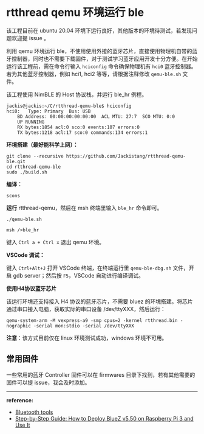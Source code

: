 # rtthread qemu 环境运行 ble

该工程目前在 ubuntu 20.04 环境下运行良好，其他版本的环境待测试，若发现问题欢迎提 issue 。

利用 qemu 环境运行 ble，不使用使用外接的蓝牙芯片，直接使用物理机自带的蓝牙控制器，同时也不需要下载固件，对于测试学习蓝牙应用开发十分方便。在开始运行该工程前，需在命令行输入 `hciconfig` 命令确保物理机有 `hci0` 蓝牙控制器。若为其他蓝牙控制器，例如 hci1, hci2 等等，请根据注释修改 `qemu-ble.sh` 文件。

该工程使用 NimBLE 的 Host 协议栈，并运行 ble_hr 例程。

```shell
jackis@jackis:~/C/rtthread-qemu-ble$ hciconfig
hci0:	Type: Primary  Bus: USB
	BD Address: 00:00:00:00:00:00  ACL MTU: 27:7  SCO MTU: 0:0
	UP RUNNING 
	RX bytes:1854 acl:0 sco:0 events:107 errors:0
	TX bytes:1218 acl:17 sco:0 commands:134 errors:1
```



**环境搭建（最好能科学上网）：**

```shell
git clone --recursive https://github.com/Jackistang/rtthread-qemu-ble.git
cd rtthread-qemu-ble
sudo ./build.sh
```

**编译：**

```shell
scons
```

**运行** rtthread-qemu，然后在 msh 终端里输入 `ble_hr` 命令即可。

```shell
./qemu-ble.sh

msh />ble_hr
```

键入 `Ctrl a + Ctrl x` 退出 qemu 环境。

**VSCode 调试：**

键入 `Ctrl+Alt+J` 打开 VSCode 终端，在终端运行里 `qemu-ble-dbg.sh` 文件，开启 gdb server；然后按 `F5`，VSCode 自动进行编译调试。

**使用H4协议蓝牙芯片**

该运行环境还支持接入 H4 协议的蓝牙芯片，不需要 bluez 的环境搭建。将芯片通过串口接入电脑，获取实际的串口设备 /dev/ttyXXX，然后运行：

```shell
qemu-system-arm -M vexpress-a9 -smp cpus=2 -kernel rtthread.bin -nographic -serial mon:stdio -serial /dev/ttyXXX
```

**注意**：该方式目前仅在 linux 环境测试成功，windows 环境不可用。

## 常用固件

一些常用的蓝牙 Controller 固件可以在 firmwares 目录下找到，若有其他需要的固件可以提 issue，我会及时添加。

------

**reference:**

- [Bluetooth tools](https://docs.zephyrproject.org/latest/connectivity/bluetooth/bluetooth-tools.html)
- [Step-by-Step Guide: How to Deploy BlueZ v5.50 on Raspberry Pi 3 and Use It](https://www.bluetooth.com/bluetooth-resources/developer-study-guide-how-to-deploy-bluez-on-a-raspberry-pi-board-as-a-bluetooth-mesh-provisioner/)
